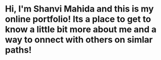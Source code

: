 # Hi, I'm Shanvi Mahida and this is my online portfolio! Its a place to get to know a little bit more about me and a way to onnect with others on simlar paths! 


